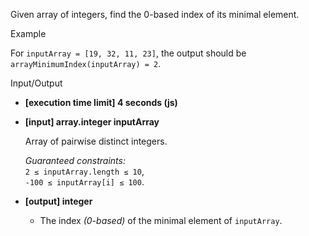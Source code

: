 
Given array of integers, find the 0-based index of its minimal element.

Example

For  `inputArray = [19, 32, 11, 23]`, the output should be  
`arrayMinimumIndex(inputArray) = 2`.

Input/Output

-   **[execution time limit] 4 seconds (js)**
    
-   **[input] array.integer inputArray**
    
    Array of pairwise distinct integers.
    
    _Guaranteed constraints:_  
    `2 ≤ inputArray.length ≤ 10`,  
    `-100 ≤ inputArray[i] ≤ 100`.
    
-   **[output] integer**
    
    -   The index  _(0-based)_  of the minimal element of  `inputArray`.